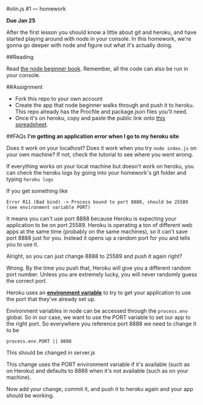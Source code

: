 #olin.js #1 — homework

**Due Jan 25**

After the first lesson you should know a little about git and heroku, and have started playing around with node in your console. In this homework, we're gonna go deeper with node and figure out what it's actually doing.

##Reading

Read [the node beginner book](http://www.nodebeginner.org/). Remember, all the code can also be run in your console.

##Assignment

* Fork this repo to your own account
* Create the app that node beginner walks through and push it to heroku. This repo already has the Procfile and package.json files you'll need.
* Once it's on heroku, copy and paste the public link onto [this spreadsheet](https://docs.google.com/spreadsheet/ccc?key=0AjqGw-pw5UuudFhQSmJhZlRZWEhRTWcwYmxBVld6c1E#gid=0).

##FAQs
**I'm getting an application error when I go to my heroku site**

Does it work on your localhost? Does it work when you try ```node index.js``` on your own machine? If not, check the tutorial to see where you went wrong.

If everything works on your local machine but doesn't work on heroku, you can check the heroku logs by going into your homework's git folder and typing ```heroku logs```

If you get something like 

```
Error R11 (Bad bind) -> Process bound to port 8888, should be 25589 (see environment variable PORT)
```

It means you can't use port 8888 because Heroku is expecting your application to be on port 25589. Heroku is operating a ton of different web apps at the same time (probably on the same machines), so it can't save port 8888 just for you. Instead it opens up a random port for you and tells you to use it.

Alright, so you can just change 8888 to 25589 and push it again right?

Wrong. By the time you push that, Heroku will give you a different random port number. Unless you are extremely lucky, you will never randomly guess the correct port. 

Heroku uses an **[environment variable](http://en.wikipedia.org/wiki/Environment_variable)** to try to get your application to use the port that they've already set up.

Environment variables in node can be accessed through the ```process.env``` global. So in our case, we want to use the PORT variable to set our app to the right port. So everywhere you reference port 8888 we need to change it to be

```
process.env.PORT || 8888
```

This should be changed in server.js

This change uses the PORT environment variable if it's available (such as on Heroku) and defaults to 8888 when it's not available (such as on your machine).

Now add your change, commit it, and push it to heroku again and your app should be working.